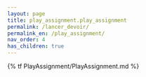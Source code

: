 ```yaml
---
layout: page
title: play_assignment.play_assignment
permalink: /lancer_devoir/
permalink_en: /play_assignment/
nav_order: 4
has_children: true  
---
```


{% tf PlayAssignment/PlayAssignment.md %}